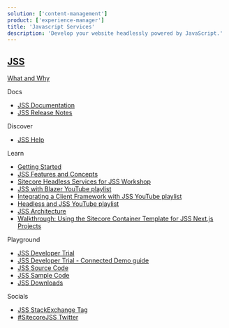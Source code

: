 ```yaml
---
solution: ['content-management']
product: ['experience-manager']
title: 'Javascript Services'
description: 'Develop your website headlessly powered by JavaScript.'
---
```


## [JSS](https://jss.sitecore.com/)

[What and Why](https://jss.sitecore.com/features/why-jss)

Docs

- [JSS Documentation](https://jss.sitecore.com/docs)
- [JSS Release Notes](https://jss.sitecore.com/release-notes)

Discover

- [JSS Help](https://jss.sitecore.com/help)

Learn

- [Getting Started](https://jss.sitecore.com/docs/nextjs/getting-started-nextjs/workflow-options)
- [JSS Features and Concepts](https://jss.sitecore.com/features)
- [Sitecore Headless Services for JSS Workshop](https://learning.sitecore.com/instructor-led-training/sitecore-jss-workshop)
- [JSS with Blazer YouTube playlist](https://www.youtube.com/watch?v=EkJJmqQGkVI&list=PL1jJVFm_lGnzMlj7g-hJEFNEPDs5yhzf0)
- [Integrating a Client Framework with JSS YouTube playlist](https://www.youtube.com/watch?v=vQxLQH0iYps&list=PL1jJVFm_lGnxDrexrlt0Wy_va_vQvQvjN)
- [Headless and JSS YouTube playlist](https://www.youtube.com/watch?v=ugPy7BjH0H0&list=PL1jJVFm_lGnwZup4L4BjITS2sKr4rpMfI)
- [JSS Architecture](https://jss.sitecore.com/docs/fundamentals/architecture)
- [Walkthrough: Using the Sitecore Container Template for JSS Next.js Projects](https://jss.sitecore.com/docs/nextjs/getting-started-nextjs/walkthrough-dotnetnew)

Playground

- [JSS Developer Trial](https://www.sitecore.com/knowledge-center/getting-started/developer-trial)
- [JSS Developer Trial - Connected Demo guide](https://jss.sitecore.com/connected-demo)
- [JSS Source Code](https://github.com/Sitecore/jss)
- [JSS Sample Code](https://github.com/Sitecore/jss/tree/dev/samples)
- [JSS Downloads](https://dev.sitecore.net/Downloads/Sitecore_JavaScript_Services.aspx)

Socials

- [JSS StackExchange Tag](https://sitecore.stackexchange.com/questions/tagged/jss)
- [#SitecoreJSS Twitter](https://twitter.com/search?q=sitecorejss&src=typed_query&f=live)
